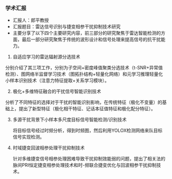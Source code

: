 ### 学术汇报

* 汇报人：郎平教授 
* 汇报题目：雷达信号识别与捷变相参干扰抑制技术研究
* 主要分享了以下四个主要研究内容，前三部分的研究聚焦于雷达智能检测的方面，最后一部分研究聚焦于传统的波形设计和信号处理来提高信号的抗干扰能力。

1. 自适应学习的雷达辐射源分选技术

​		分别介绍了其三项工作，分别为子空间+密度峰值聚类分选技术（t-SNR+异常值检测）、图网络半监督学习技术（图拓扑结构+轻量化网络）和元学习推理轻量化小样本识别技术（注意力特征提取+关系学习模块）。

2. 极化+多维特征融合的干扰信号智能识别技术

​		分析了不同特征的选择对于干扰的智能识别影响，在传统特征（极化不变量）的基础上，提出了新型特征（极化相干特征、记话本征值特征和极化配分特征）。

3. 多源干扰背景下小样本多尺度目标信号智能检测/识别技术

   将目标信号经过时频分析，得到时频图，然后利用YOLOX检测网络来队目标信号实现检测。

4. 时域捷变回波相参处理干扰抑制技术

   针对多维捷变信号相参处理困难导致干扰抑制效能弱的问题，提出了相关法的脉间PRI恒定捷变相参处理技术和时-频联合捷变优化与回波相参干扰抑制技术。
   
